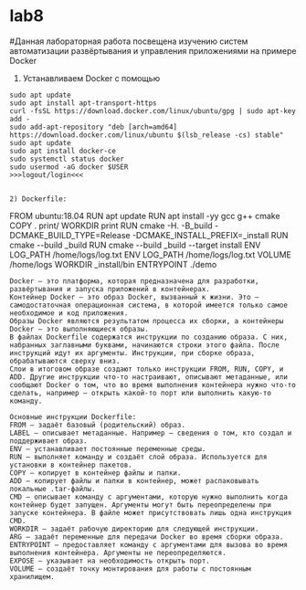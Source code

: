 # lab8

#Данная лабораторная работа посвещена изучению систем автоматизации развёртывания и управления приложениями на примере Docker
1) Устанавливаем Docker c помощью
```
sudo apt update
sudo apt install apt-transport-https
curl -fsSL https://download.docker.com/linux/ubuntu/gpg | sudo apt-key add -
sudo add-apt-repository "deb [arch=amd64] https://download.docker.com/linux/ubuntu $(lsb_release -cs) stable"
sudo apt update
sudo apt install docker-ce
sudo systemctl status docker
sudo usermod -aG docker $USER
>>>logout/login<<<
```
```

2) Dockerfile:
```
FROM ubuntu:18.04
RUN apt update
RUN apt install -yy gcc g++ cmake
COPY . print/
WORKDIR print
RUN cmake -H. -B_build -DCMAKE_BUILD_TYPE=Release -DCMAKE_INSTALL_PREFIX=_install
RUN cmake --build _build
RUN cmake --build _build --target install
ENV LOG_PATH /home/logs/log.txt
ENV LOG_PATH /home/logs/log.txt
VOLUME /home/logs
WORKDIR _install/bin
ENTRYPOINT ./demo
```
Docker — это платформа, которая предназначена для разработки, развёртывания и запуска приложений в контейнерах.
Контейнер Docker — это образ Docker, вызванный к жизни. Это — самодостаточная операционная система, в которой имеется только самое необходимое и код приложения.
Образы Docker являются результатом процесса их сборки, а контейнеры Docker — это выполняющиеся образы.
В файлах Dockerfile содержатся инструкции по созданию образа. С них, набранных заглавными буквами, начинаются строки этого файла. После инструкций идут их аргументы. Инструкции, при сборке образа, обрабатываются сверху вниз.
Слои в итоговом образе создают только инструкции FROM, RUN, COPY, и ADD. Другие инструкции что-то настраивают, описывают метаданные, или сообщают Docker о том, что во время выполнения контейнера нужно что-то сделать, например — открыть какой-то порт или выполнить какую-то команду.

Основные инструкции Dockerfile:
FROM — задаёт базовый (родительский) образ.
LABEL — описывает метаданные. Например — сведения о том, кто создал и поддерживает образ.
ENV — устанавливает постоянные переменные среды.
RUN — выполняет команду и создаёт слой образа. Используется для установки в контейнер пакетов.
COPY — копирует в контейнер файлы и папки.
ADD — копирует файлы и папки в контейнер, может распаковывать локальные .tar-файлы.
CMD — описывает команду с аргументами, которую нужно выполнить когда контейнер будет запущен. Аргументы могут быть переопределены при запуске контейнера. В файле может присутствовать лишь одна инструкция CMD.
WORKDIR — задаёт рабочую директорию для следующей инструкции.
ARG — задаёт переменные для передачи Docker во время сборки образа.
ENTRYPOINT — предоставляет команду с аргументами для вызова во время выполнения контейнера. Аргументы не переопределяются.
EXPOSE — указывает на необходимость открыть порт.
VOLUME — создаёт точку монтирования для работы с постоянным хранилищем.
